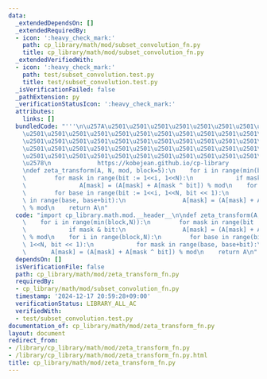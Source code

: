 ```yaml
---
data:
  _extendedDependsOn: []
  _extendedRequiredBy:
  - icon: ':heavy_check_mark:'
    path: cp_library/math/mod/subset_convolution_fn.py
    title: cp_library/math/mod/subset_convolution_fn.py
  _extendedVerifiedWith:
  - icon: ':heavy_check_mark:'
    path: test/subset_convolution.test.py
    title: test/subset_convolution.test.py
  _isVerificationFailed: false
  _pathExtension: py
  _verificationStatusIcon: ':heavy_check_mark:'
  attributes:
    links: []
  bundledCode: "'''\n\u257A\u2501\u2501\u2501\u2501\u2501\u2501\u2501\u2501\u2501\u2501\
    \u2501\u2501\u2501\u2501\u2501\u2501\u2501\u2501\u2501\u2501\u2501\u2501\u2501\
    \u2501\u2501\u2501\u2501\u2501\u2501\u2501\u2501\u2501\u2501\u2501\u2501\u2501\
    \u2501\u2501\u2501\u2501\u2501\u2501\u2501\u2501\u2501\u2501\u2501\u2501\u2501\
    \u2501\u2501\u2501\u2501\u2501\u2501\u2501\u2501\u2501\u2501\u2501\u2501\u2501\
    \u2578\n             https://kobejean.github.io/cp-library               \n'''\n\
    \ndef zeta_transform(A, N, mod, block=5):\n    for i in range(min(block,N)):\n\
    \        for mask in range(bit := 1<<i, 1<<N):\n            if mask & bit:\n \
    \               A[mask] = (A[mask] + A[mask ^ bit]) % mod\n    for i in range(block,N):\n\
    \        for base in range(bit := 1<<i, 1<<N, bit << 1):\n            for mask\
    \ in range(base, base+bit):\n                A[mask] = (A[mask] + A[mask ^ bit])\
    \ % mod\n    return A\n"
  code: "import cp_library.math.mod.__header__\n\ndef zeta_transform(A, N, mod, block=5):\n\
    \    for i in range(min(block,N)):\n        for mask in range(bit := 1<<i, 1<<N):\n\
    \            if mask & bit:\n                A[mask] = (A[mask] + A[mask ^ bit])\
    \ % mod\n    for i in range(block,N):\n        for base in range(bit := 1<<i,\
    \ 1<<N, bit << 1):\n            for mask in range(base, base+bit):\n         \
    \       A[mask] = (A[mask] + A[mask ^ bit]) % mod\n    return A\n"
  dependsOn: []
  isVerificationFile: false
  path: cp_library/math/mod/zeta_transform_fn.py
  requiredBy:
  - cp_library/math/mod/subset_convolution_fn.py
  timestamp: '2024-12-17 20:59:28+09:00'
  verificationStatus: LIBRARY_ALL_AC
  verifiedWith:
  - test/subset_convolution.test.py
documentation_of: cp_library/math/mod/zeta_transform_fn.py
layout: document
redirect_from:
- /library/cp_library/math/mod/zeta_transform_fn.py
- /library/cp_library/math/mod/zeta_transform_fn.py.html
title: cp_library/math/mod/zeta_transform_fn.py
---
```

